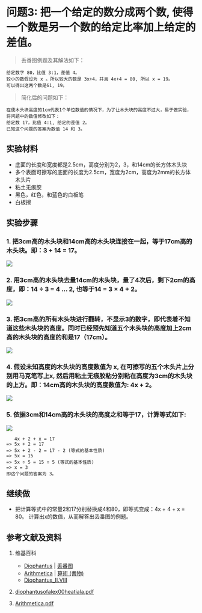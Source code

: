 # 问题3: 把一个给定的数分成两个数, 使得一个数是另一个数的给定比率加上给定的差值。

> 丢番图例题及其解法如下：
>  
	给定数字 80，比值 3:1，差值 4。
	较小的数假设为 x 。所以较大的数是 3x+4，并且 4x+4 = 80, 所以 x = 19。 
	可以得出这两个数是61, 19。　

> 简化后的问题如下：
>  
	在使木头块高度的1cm代表1个单位数值的情况下，为了让木头块的高度不过大，易于做实验，将问题中的数值修改如下：
	给定数 17，比值 4:1, 给定的差值 2。
	已知这个问题的答案为数值 14 和 3。

## 实验材料

- 底面的长度和宽度都是2.5cm，高度分别为2，3，和14cm的长方体木头块
- 多个表面可擦写的底面的长度为2.5cm，宽度为2cm，高度为2mm的长方体木头片
- 粘土无痕胶
- 黑色，红色，和蓝色的白板笔
- 白板擦

## 实验步骤

### 1. 把3cm高的木头块和14cm高的木头块连接在一起，等于17cm高的木头块。即：3 + 14 = 17。
![](/images/函数和极限/丢番图的《算术》中典型的推演实验/卷1/问题3/1a1.jpg)

### 2. 用3cm高的木头块去量14cm的木头块，量了4次后，剩下2cm的高度，即：14 ÷ 3 = 4 ... 2, 也等于14 = 3 × 4 + 2。 
![](/images/函数和极限/丢番图的《算术》中典型的推演实验/卷1/问题3/1a2.jpg)

### 3. 把3cm高的所有木头块进行翻转，不显示3的数字，即代表着不知道这些木头块的高度。同时已经预先知道五个木头块的高度加上2cm高的木头块的高度的和是17（17cm）。
![](/images/函数和极限/丢番图的《算术》中典型的推演实验/卷1/问题3/1a3.jpg)

### 4. 假设未知高度的木头块的高度数值为 x, 在可擦写的五个木头片上分别用马克笔写上x, 然后用粘土无痕胶粘分别粘在高度为3cm的木头块的上方。即：14cm高的木头块的高度数值为: 4x + 2。
![](/images/函数和极限/丢番图的《算术》中典型的推演实验/卷1/问题3/1a4.jpg)

### 5. 依据3cm和14cm高的木头块的高度之和等于17，计算等式如下:
![](/images/函数和极限/丢番图的《算术》中典型的推演实验/卷1/问题3/1a5.jpg)

	   4x + 2 + x = 17
	=> 5x + 2 = 17
	=> 5x + 2 - 2 = 17 - 2 (等式的基本性质)
	=> 5x = 15
	=> 5x ÷ 5 = 15 ÷ 5 (等式的基本性质)
	=> x = 3
	即这个问题的答案为 3。

## 继续做

- 把计算等式中的常量2和17分别替换成4和80，即等式变成：4x + 4 + x = 80。 计算出x的数值，从而解答出丢番图的例题。

## 参考文献及资料

1. 维基百科
	- [Diophantus](https://en.wikipedia.org/wiki/Diophantus) | [丢番图](https://zh.wikipedia.org/wiki/丢番图) 
	- [Arithmetica](https://en.wikipedia.org/wiki/Arithmetica) | [算術 (書物)](https://ja.wikipedia.org/wiki/%E7%AE%97%E8%A1%93_(%E6%9B%B8%E7%89%A9)) 
	- [Diophantus_II.VIII](https://en.wikipedia.org/wiki/Diophantus_II.VIII) 

2. [diophantusofalex00heatiala.pdf](https://archive.org/download/diophantusofalex00heatiala/diophantusofalex00heatiala.pdf) 
3. [Arithmetica.pdf](https://staff.um.edu.mt/jmus1/Diophantus.pdf) 



